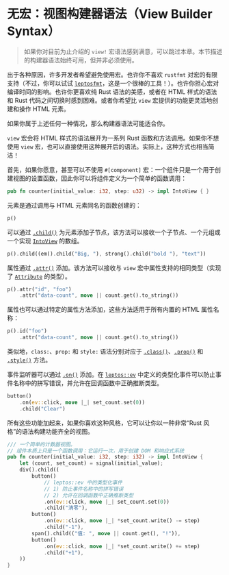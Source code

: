# 无宏：视图构建器语法（View Builder Syntax）

> 如果你对目前为止介绍的 `view!` 宏语法感到满意，可以跳过本章。本节描述的构建器语法始终可用，但并非必须使用。

出于各种原因，许多开发者希望避免使用宏。也许你不喜欢 `rustfmt` 对宏的有限支持（不过，你可以试试 [`leptosfmt`](https://github.com/bram209/leptosfmt)，这是一个很棒的工具！）。也许你担心宏对编译时间的影响。也许你更喜欢纯 Rust 语法的美感，或者在 HTML 样式的语法和 Rust 代码之间切换时感到困难。或者你希望比 `view` 宏提供的功能更灵活地创建和操作 HTML 元素。

如果你属于上述任何一种情况，那么构建器语法可能适合你。

`view` 宏会将 HTML 样式的语法展开为一系列 Rust 函数和方法调用。如果你不想使用 `view` 宏，也可以直接使用这种展开后的语法。实际上，这种方式也相当简洁！

首先，如果你愿意，甚至可以不使用 `#[component]` 宏：一个组件只是一个用于创建视图的设置函数，因此你可以将组件定义为一个简单的函数调用：

```rust
pub fn counter(initial_value: i32, step: u32) -> impl IntoView { }
```

元素是通过调用与 HTML 元素同名的函数创建的：

```rust
p()
```

可以通过 [`.child()`](https://docs.rs/leptos/latest/leptos/html/trait.ElementChild.html#tymethod.child) 为元素添加子节点，该方法可以接收一个子节点、一个元组或一个实现 [`IntoView`](https://docs.rs/leptos/latest/leptos/trait.IntoView.html) 的数组。

```rust
p().child((em().child("Big, "), strong().child("bold "), "text"))
```

属性通过 [`.attr()`](https://docs.rs/leptos/latest/leptos/attr/custom/trait.CustomAttribute.html#method.attr) 添加。该方法可以接收与 `view` 宏中属性支持的相同类型（实现了 [`Attribute`](https://docs.rs/leptos/latest/leptos/attr/trait.Attribute.html) 的类型）。

```rust
p().attr("id", "foo")
    .attr("data-count", move || count.get().to_string())
```

属性也可以通过特定的属性方法添加，这些方法适用于所有内置的 HTML 属性名称：

```rust
p().id("foo")
    .attr("data-count", move || count.get().to_string())
```

类似地，`class:`、`prop:` 和 `style:` 语法分别对应于 [`.class()`](https://docs.rs/leptos/latest/leptos/attr/global/trait.ClassAttribute.html#tymethod.class)、[`.prop()`](https://docs.rs/leptos/latest/leptos/attr/global/trait.PropAttribute.html#tymethod.prop) 和 [`.style()`](https://docs.rs/leptos/latest/leptos/attr/global/trait.StyleAttribute.html#tymethod.style) 方法。

事件监听器可以通过 [`.on()`](https://docs.rs/leptos/latest/leptos/attr/global/trait.OnAttribute.html#tymethod.on) 添加。在 [`leptos::ev`](https://docs.rs/leptos/latest/leptos/tachys/html/event/index.html) 中定义的类型化事件可以防止事件名称中的拼写错误，并允许在回调函数中正确推断类型。

```rust
button()
    .on(ev::click, move |_| set_count.set(0))
    .child("Clear")
```

所有这些功能加起来，如果你喜欢这种风格，它可以让你以一种非常“Rust 风格”的语法构建功能齐全的视图。

```rust
/// 一个简单的计数器视图。
// 组件本质上只是一个函数调用：它运行一次，用于创建 DOM 和响应式系统
pub fn counter(initial_value: i32, step: i32) -> impl IntoView {
    let (count, set_count) = signal(initial_value);
    div().child((
        button()
            // leptos::ev 中的类型化事件
            // 1) 防止事件名称中的拼写错误
            // 2) 允许在回调函数中正确推断类型
            .on(ev::click, move |_| set_count.set(0))
            .child("清零"),
        button()
            .on(ev::click, move |_| *set_count.write() -= step)
            .child("-1"),
        span().child(("值: ", move || count.get(), "!")),
        button()
            .on(ev::click, move |_| *set_count.write() += step)
            .child("+1"),
    ))
}
```
